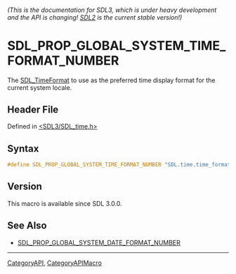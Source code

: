 ###### (This is the documentation for SDL3, which is under heavy development and the API is changing! [SDL2](https://wiki.libsdl.org/SDL2/) is the current stable version!)
# SDL_PROP_GLOBAL_SYSTEM_TIME_FORMAT_NUMBER

The [SDL_TimeFormat](SDL_TimeFormat) to use as the preferred time display format for the current system locale.

## Header File

Defined in [<SDL3/SDL_time.h>](https://github.com/libsdl-org/SDL/blob/main/include/SDL3/SDL_time.h)

## Syntax

```c
#define SDL_PROP_GLOBAL_SYSTEM_TIME_FORMAT_NUMBER "SDL.time.time_format"
```

## Version

This macro is available since SDL 3.0.0.

## See Also

* [SDL_PROP_GLOBAL_SYSTEM_DATE_FORMAT_NUMBER](SDL_PROP_GLOBAL_SYSTEM_DATE_FORMAT_NUMBER)

----
[CategoryAPI](CategoryAPI), [CategoryAPIMacro](CategoryAPIMacro)

